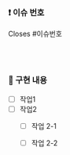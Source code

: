 ### ❗️ 이슈 번호

Closes #이슈번호

<br><br>

### 📝 구현 내용
- [ ] 작업1
- [ ] 작업2
    - [ ] 작업 2-1
    - [ ] 작업 2-2

